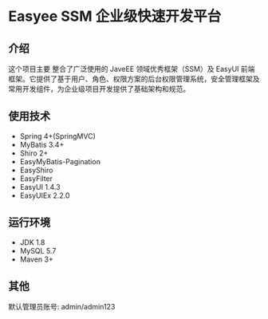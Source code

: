 # Easyee SSM 企业级快速开发平台

## 介绍

这个项目主要 整合了广泛使用的 JaveEE 领域优秀框架（SSM）及 EasyUI 前端框架。它提供了基于用户、角色、权限方案的后台权限管理系统，安全管理框架及常用开发组件，为企业级项目开发提供了基础架构和规范。

## 使用技术

- Spring 4+(SpringMVC)
- MyBatis 3.4+
- Shiro 2+
- EasyMyBatis-Pagination
- EasyShiro
- EasyFilter
- EasyUI 1.4.3
- EasyUIEx 2.2.0

## 运行环境
- JDK 1.8
- MySQL 5.7
- Maven 3+

## 其他
默认管理员账号: admin/admin123











